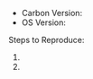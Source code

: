<!-- Do you have a question? Please ask it on http://stackoverflow.com/questions/tagged/carbon -->

- Carbon Version:
- OS Version:

Steps to Reproduce:

1.
2.
